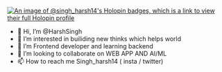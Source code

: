 

[![An image of @singh_harsh14's Holopin badges, which is a link to view their full Holopin profile](https://holopin.me/singh_harsh14)](https://holopin.io/@singh_harsh14)


- 👋 Hi, I’m @HarshSingh
- 👀 I’m interested in builiding new thinks which helps world 
- 🌱 I’m Frontend developer and learning backend  
- 💞️ I’m looking to collaborate on WEB APP AND AI/ML
- 📫 How to reach me Singh_harsh14 ( insta / twitter)

<!---
HarshSingh21/HarshSingh21 is a ✨ special ✨ repository because its `README.md` (this file) appears on your GitHub profile.
You can click the Preview link to take a look at your changes.
--->



